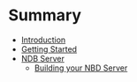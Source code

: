 # Summary

* [Introduction](README.md)
* [Getting Started](gettingstarted/gettingsstarted.md)
* [NDB Server](nbd/nbd.md)
  * [Building your NBD Server](nbd/building.md)
